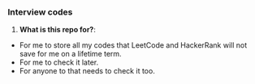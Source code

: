 ### Interview codes

1. **What is this repo for?**:

- For me to store all my codes that LeetCode and HackerRank will not save for me on a lifetime term.
- For me to check it later.
- For anyone to that needs to check it too.
